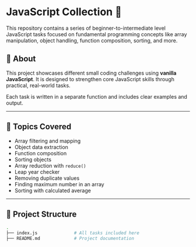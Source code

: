# JavaScript  Collection 🚀

This repository contains a series of beginner-to-intermediate level JavaScript tasks focused on fundamental programming concepts like array manipulation, object handling, function composition, sorting, and more.

## 🧠 About

This project showcases different small coding challenges using **vanilla JavaScript**. It is designed to strengthen core JavaScript skills through practical, real-world tasks.

Each task is written in a separate function and includes clear examples and output.

---

## 📌 Topics Covered

- Array filtering and mapping
- Object data extraction
- Function composition
- Sorting objects
- Array reduction with `reduce()`
- Leap year checker
- Removing duplicate values
- Finding maximum number in an array
- Sorting with calculated average

---

## 📂 Project Structure

```bash
.
├── index.js              # All tasks included here
├── README.md             # Project documentation

